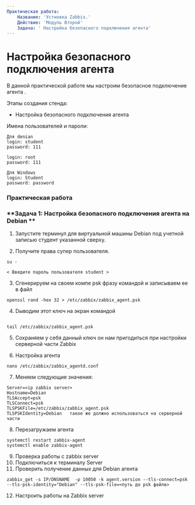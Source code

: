 ```yaml
---
Практическая работа:
    Название: 'Устновка Zabbix.'
    Действие: 'Модуль Второй'
    Задача: ' Настройка безопасного подключения агента'
---
```

# **Настройка безопасного подключения агента**

В данной практической работе мы настроим безопасное подключение агента .

Этапы создания стенда:

- Настройка безопасного подключения агента

Имена пользователей и пароли:
```
Для denian
login: student 
password: 111

login: root 
password: 111
```
```
Для Windows
login: Student 
password: password
```
### **Практическая работа**

### **Задача 1: Настройка безопасного подключения агента на Debian **

1. Запустите терминул для виртуальной машины Debian под учетной записью студент указанной сверху.

2. Получите права супер пользователя.

```
su -
```
```
< Введите пароль пользователя student >
```



3. Cгенерируем на своем компе psk фразу командой и записываем ее в файл
```
openssl rand -hex 32 > /etc/zabbix/zabbix_agent.psk
```
4. Dыводим этот ключ на экран командой 
```

tail /etc/zabbix/zabbix_agent.psk
```
5. Сохраняем у себя данный ключ он нам пригодиться при настройки серверной части Zabbix

6. Настройка агента

```
nano /etc/zabbix/zabbix_agentd.conf
```

7. Меняем следующие значения:
```
Server=<ip zabbix server>
Hostname=Debian
TLSAccept=psk
TLSConnect=psk
TLSPSKFile=/etc/zabbix/zabbix_agent.psk
TLSPSKIdentity=Debian   такое же должно использоваться на серверной части
```
8. Перезагружаем агента
```
systemctl restart zabbix-agent
systemctl enable zabbix-agent
```
9. Проверка работы с zabbix server
10. Подключиться к терминалу Server
11. Проверить получение данных для Debian агента

```
zabbix_get -s IP/DNSNAME  -p 10050 -k agent.version --tls-connect=psk --tls-psk-identity="Debian" --tls-psk-file=<путь до psk файлв>
```
12. Настроить работы на Zabbix server

